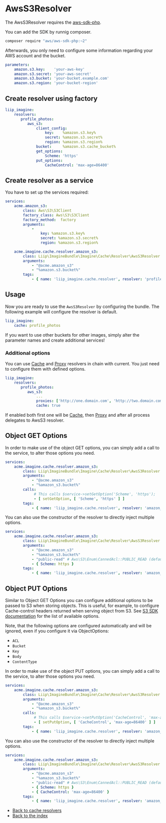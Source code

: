# AwsS3Resolver

The AwsS3Resolver requires the [aws-sdk-php](https://github.com/aws/aws-sdk-php).

You can add the SDK by runnig composer.

```bash
composer require "aws/aws-sdk-php:~2"
```

Afterwards, you only need to configure some information regarding your AWS account and the bucket.

```yaml
parameters:
    amazon.s3.key:    'your-aws-key'
    amazon.s3.secret: 'your-aws-secret'
    amazon.s3.bucket: 'your-bucket.example.com'
    amazon.s3.region: 'your-bucket-region'
```

## Create resolver using factory

```yaml
liip_imagine:
    resolvers:
       profile_photos:
          aws_s3:
              client_config:
                  key:    %amazon.s3.key%
                  secret: %amazon.s3.secret%
                  region: %amazon.s3.region%
              bucket:     %amazon.s3.cache_bucket%
              get_options:
                  Scheme: 'https'
              put_options:
                  CacheControl: 'max-age=86400'
```

## Create resolver as a service

You have to set up the services required:

```yaml
services:
    acme.amazon_s3:
        class: Aws\S3\S3Client
        factory_class: Aws\S3\S3Client
        factory_method:  factory
        arguments:
            -
                key: %amazon.s3.key%
                secret: %amazon.s3.secret%
                region: %amazon.s3.region%

    acme.imagine.cache.resolver.amazon_s3:
        class: Liip\ImagineBundle\Imagine\Cache\Resolver\AwsS3Resolver
        arguments:
            - "@acme.amazon_s3"
            - "%amazon.s3.bucket%"
        tags:
            - { name: 'liip_imagine.cache.resolver', resolver: 'profile_photos' }
```

## Usage

Now you are ready to use the `AwsS3Resolver` by configuring the bundle.
The following example will configure the resolver is default.

```yaml
liip_imagine:
    cache: profile_photos
```

If you want to use other buckets for other images, simply alter the parameter names and create additional services!

### Additional options

You can use [Cache](./cache.md) and [Proxy](./proxy.md) resolvers in chain with current. You just need to configure them with defined options.

```yaml
liip_imagine:
    resolvers:
       profile_photos:
          aws_s3:
              ...
              proxies: ['http://one.domain.com', 'http://two.domain.com']
              cache: true
```

If enabled both first one will be [Cache](./cache.md), then [Proxy](./proxy.md) and after all process delegates to AwsS3 resolver.

## Object GET Options

In order to make use of the object GET options, you can simply add a call to the service, to alter those options you need.

``` yaml
services:
    acme.imagine.cache.resolver.amazon_s3:
        class: Liip\ImagineBundle\Imagine\Cache\Resolver\AwsS3Resolver
        arguments:
            - "@acme.amazon_s3"
            - "%amazon_s3.bucket%"
        calls:
             # This calls $service->setGetOption('Scheme', 'https');
             - [ setGetOption, [ 'Scheme', 'https' ] ]
        tags:
            - { name: 'liip_imagine.cache.resolver', resolver: 'amazon_s3' }
```

You can also use the constructor of the resolver to directly inject multiple options.

``` yaml
services:
    acme.imagine.cache.resolver.amazon_s3:
        class: Liip\ImagineBundle\Imagine\Cache\Resolver\AwsS3Resolver
        arguments:
            - "@acme.amazon_s3"
            - "%amazon_s3.bucket%"
            - "public-read" # Aws\S3\Enum\CannedAcl::PUBLIC_READ (default)
            - { Scheme: https }
        tags:
            - { name: 'liip_imagine.cache.resolver', resolver: 'amazon_s3' }
```

## Object PUT Options

Similar to Object GET Options you can configure additional options to be passed to S3 when storing objects.
This is useful, for example, to configure Cache-control headers returned when serving object from S3.
See [S3 SDK documentation](http://docs.aws.amazon.com/aws-sdk-php/latest/class-Aws.S3.S3Client.html#_putObject) for the list of available options.

Note, that the following options are configured automatically and will be ignored, even if you configure it via ObjectOptions:
* `ACL`
* `Bucket`
* `Key`
* `Body`
* `ContentType`

In order to make use of the object PUT options, you can simply add a call to the service, to alter those options you need.

``` yaml
services:
    acme.imagine.cache.resolver.amazon_s3:
        class: Liip\ImagineBundle\Imagine\Cache\Resolver\AwsS3Resolver
        arguments:
            - "@acme.amazon_s3"
            - "%amazon_s3.bucket%"
        calls:
             # This calls $service->setPutOption('CacheControl', 'max-age=86400');
             - [ setPutOption, [ 'CacheControl', 'max-age=86400' ] ]
        tags:
            - { name: 'liip_imagine.cache.resolver', resolver: 'amazon_s3' }
```

You can also use the constructor of the resolver to directly inject multiple options.

``` yaml
services:
    acme.imagine.cache.resolver.amazon_s3:
        class: Liip\ImagineBundle\Imagine\Cache\Resolver\AwsS3Resolver
        arguments:
            - "@acme.amazon_s3"
            - "%amazon_s3.bucket%"
            - "public-read" # Aws\S3\Enum\CannedAcl::PUBLIC_READ (default)
            - { Scheme: https }
            - { CacheControl: 'max-age=86400' }
        tags:
            - { name: 'liip_imagine.cache.resolver', resolver: 'amazon_s3' }
```

- [Back to cache resolvers](../cache-resolvers.md)
- [Back to the index](../index.md)
